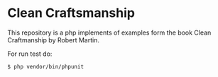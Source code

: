 # Clean Craftsmanship

This repository is a php implements of examples form the book Clean Craftmanship by Robert Martin.

For run test do:

    $ php vendor/bin/phpunit